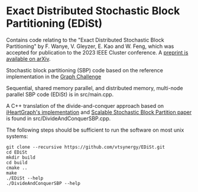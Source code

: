 # Exact Distributed Stochastic Block Partitioning (EDiSt)

Contains code relating to the "Exact Distributed Stochastic Block Partitioning" by F. Wanye, V. Gleyzer, E. Kao and W. Feng, which was accepted for publication to the 2023 IEEE Cluster conference. A [preprint is available on arXiv](https://arxiv.org/abs/2305.18663).

Stochastic block partitioning (SBP) code based on the reference implementation in the [Graph Challenge](http://graphchallenge.org)

Sequential, shared memory parallel, and distributed memory, multi-node parallel SBP code (EDiSt) is in src/main.cpp.

A C++ translation of the divide-and-conquer approach based on [iHeartGraph's implementation](https://github.com/iHeartGraph/GraphChallenge) and [Scalable Stochastic Block Partition paper](https://ieeexplore.ieee.org/document/8091050) is found in src/DivideAndConquerSBP.cpp.

The following steps should be sufficient to run the software on most unix systems:
```
git clone --recursive https://github.com/vtsynergy/EDiSt.git
cd EDiSt
mkdir build
cd build
cmake ..
make
./EDiSt --help
./DivideAndConquerSBP --help
```
